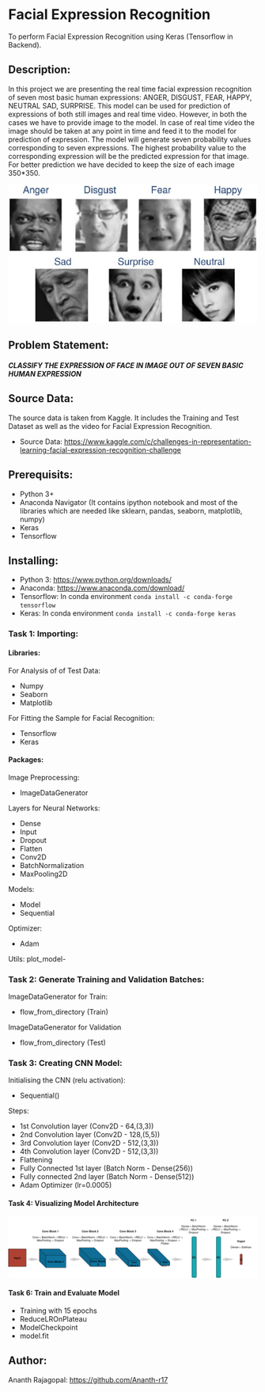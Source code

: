 # Facial Expression Recognition
To perform Facial Expression Recognition using Keras (Tensorflow in Backend).

## Description:
In this project we are presenting the real time facial expression recognition of seven most basic human expressions: ANGER, DISGUST, FEAR, HAPPY, NEUTRAL SAD, SURPRISE.
This model can be used for prediction of expressions of both still images and real time video. However, in both the cases we have to provide image to the model. In case of real time video the image should be taken at any point in time and feed it to the model for prediction of expression. The model will generate seven probability values corresponding to seven expressions. The highest probability value to the corresponding expression will be the predicted expression for that image. For better prediction we have decided to keep the size of each image 350*350.

![alt](https://github.com/Ananth-r17/Facial-Expression-Recognition/blob/master/2-Figure1-1.png)

## Problem Statement:
##### CLASSIFY THE EXPRESSION OF FACE IN IMAGE OUT OF SEVEN BASIC HUMAN EXPRESSION

## Source Data:
The source data is taken from Kaggle. It includes the Training and Test Dataset as well as the video for Facial Expression Recognition.
- Source Data: https://www.kaggle.com/c/challenges-in-representation-learning-facial-expression-recognition-challenge

## Prerequisits:
- Python 3+
- Anaconda Navigator (It contains ipython notebook and most of the libraries which are needed like sklearn, pandas, seaborn, matplotlib, numpy)
- Keras
- Tensorflow

## Installing:
- Python 3: https://www.python.org/downloads/
- Anaconda: https://www.anaconda.com/download/
- Tensorflow: In conda environment ``` conda install -c conda-forge tensorflow ```
- Keras: In conda environment ```conda install -c conda-forge keras```

### Task 1: Importing:

#### Libraries:

For Analysis of of Test Data:
- Numpy
- Seaborn
- Matplotlib

For Fitting the Sample for Facial Recognition:
- Tensorflow
- Keras

#### Packages:

Image Preprocessing:
- ImageDataGenerator

Layers for Neural Networks:
- Dense
- Input
- Dropout
- Flatten
- Conv2D
- BatchNormalization
- MaxPooling2D

Models:
- Model
- Sequential

Optimizer:
- Adam

Utils:
 plot_model-
 
 
 ### Task 2: Generate Training and Validation Batches:
 
ImageDataGenerator for Train:
- flow_from_directory (Train)

ImageDataGenerator for Validation
- flow_from_directory (Test)

### Task 3: Creating CNN Model:

Initialising the CNN (relu activation):
- Sequential()

Steps:
- 1st Convolution layer (Conv2D - 64,(3,3))
- 2nd Convolution layer (Conv2D - 128,(5,5))
- 3rd Convolution layer (Conv2D - 512,(3,3))
- 4th Convolution layer (Conv2D - 512,(3,3))
- Flattening
- Fully Connected 1st layer (Batch Norm - Dense(256))
- Fully connected 2nd layer (Batch Norm - Dense(512))
- Adam Optimizer (lr=0.0005)

#### Task 4: Visualizing Model Architecture

![alt](https://github.com/Ananth-r17/Facial-Expression-Recognition/blob/master/model.png)

#### Task 6: Train and Evaluate Model

- Training with 15 epochs
- ReduceLROnPlateau
- ModelCheckpoint
- model.fit
 
## Author:
Ananth Rajagopal: https://github.com/Ananth-r17
